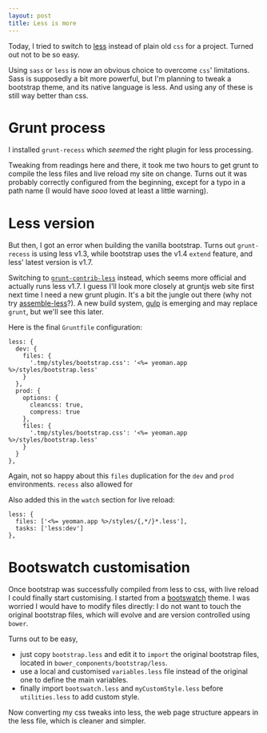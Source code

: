 ```yaml
---
layout: post
title: Less is more
---
```


Today, I tried to switch to [less](http://lesscss.org/) instead of plain old `css` for a project. Turned out not to be so easy.

Using `sass` or `less` is now an obvious choice to overcome `css`' limitations. Sass is supposedly a bit more powerful, but I'm planning to tweak a bootstrap theme, and its native language is less. And using any of these is still way better than css.

# Grunt process

I installed `grunt-recess` which *seemed* the right plugin for less processing.

Tweaking from readings here and there, it took me two hours to get grunt to compile the less files and live reload my site on change. Turns out it was probably correctly configured from the beginning, except for a typo in a path name (I would have *sooo* loved at least a little warning).

# Less version

But then, I got an error when building the vanilla bootstrap. Turns out `grunt-recess` is using less v1.3, while bootstrap uses the v1.4 `extend` feature, and less' latest version is v1.7.

Switching to [`grunt-contrib-less`](https://github.com/gruntjs/grunt-contrib-less) instead, which seems more official and actually runs less v1.7. I guess I'll look more closely at gruntjs web site first next time I need a new grunt plugin. It's a bit the jungle out there (why not try [assemble-less](https://github.com/assemble/assemble-less)?). A new build system, [gulp](http://gulpjs.com/) is emerging and may replace `grunt`, but we'll see this later.

Here is the final `Gruntfile` configuration:

```
less: {
  dev: {
    files: {
      '.tmp/styles/bootstrap.css': '<%= yeoman.app %>/styles/bootstrap.less'
    }
  },
  prod: {
    options: {
      cleancss: true,
      compress: true
    },
    files: {
      '.tmp/styles/bootstrap.css': '<%= yeoman.app %>/styles/bootstrap.less'
    }
  }
},
```

Again, not so happy about this `files` duplication for the `dev` and `prod` environments. `recess` also allowed for 

Also added this in the `watch` section for live reload:

```
less: {
  files: ['<%= yeoman.app %>/styles/{,*/}*.less'],
  tasks: ['less:dev']
},
```

# Bootswatch customisation

Once bootstrap was successfully compiled from less to css, with live reload I could finally start customising.
I started from a [bootswatch](http://bootswatch.com/) theme. I was worried I would have to modify files directly: I do not want to touch the original bootstrap files, which will evolve and are version controlled using `bower`.

Turns out to be easy, 
- just copy `bootstrap.less` and edit it to `import` the original bootstrap files, located in `bower_components/bootstrap/less`.
- use a local and customised `variables.less` file instead of the original one to define the main variables.
- finally import `bootswatch.less` and `myCustomStyle.less` before `utilities.less` to add custom style.

Now converting my css tweaks into less, the web page structure appears in the less file, which is cleaner and simpler.

